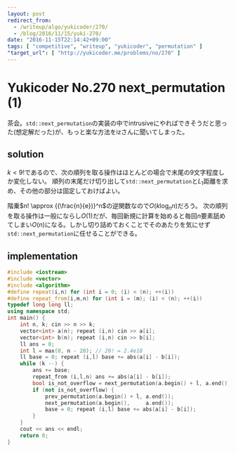 ```yaml
---
layout: post
redirect_from:
  - /writeup/algo/yukicoder/270/
  - /blog/2016/11/15/yuki-270/
date: "2016-11-15T22:14:42+09:00"
tags: [ "competitive", "writeup", "yukicoder", "permutation" ]
"target_url": [ "http://yukicoder.me/problems/no/270" ]
---
```


# Yukicoder No.270 next_permutation (1)

茶会。`std::next_permutation`の実装の中でintrusiveにやればできそうだと思った(想定解だった)が、もっと楽な方法をizさんに聞いてしまった。

## solution

$k \lt 9!$であるので、次の順列を取る操作はほとんどの場合で末尾の$9$文字程度しか変化しない。
順列の末尾だけ切り出して`std::next_permutation`と$L_1$距離を求め、その他の部分は固定しておけばよい。

階乗$n! \approx {(\frac{n}{e})}^n$の逆関数なので$O(k \log_n n)$だろう。
次の順列を取る操作は一般にならし$O(1)$だが、毎回新規に計算を始めると毎回$n$要素舐めてしまい$O(n)$になる。しかし切り詰めておくことでそのあたりを気にせず`std::next_permutation`に任せることができる。

## implementation

``` c++
#include <iostream>
#include <vector>
#include <algorithm>
#define repeat(i,n) for (int i = 0; (i) < (n); ++(i))
#define repeat_from(i,m,n) for (int i = (m); (i) < (n); ++(i))
typedef long long ll;
using namespace std;
int main() {
    int n, k; cin >> n >> k;
    vector<int> a(n); repeat (i,n) cin >> a[i];
    vector<int> b(n); repeat (i,n) cin >> b[i];
    ll ans = 0;
    int l = max(0, n - 20); // 20! = 2.4e18
    ll base = 0; repeat (i,l) base += abs(a[i] - b[i]);
    while (k --) {
        ans += base;
        repeat_from (i,l,n) ans += abs(a[i] - b[i]);
        bool is_not_overflow = next_permutation(a.begin() + l, a.end());
        if (not is_not_overflow) {
            prev_permutation(a.begin() + l, a.end());
            next_permutation(a.begin(),     a.end());
            base = 0; repeat (i,l) base += abs(a[i] - b[i]);
        }
    }
    cout << ans << endl;
    return 0;
}
```
